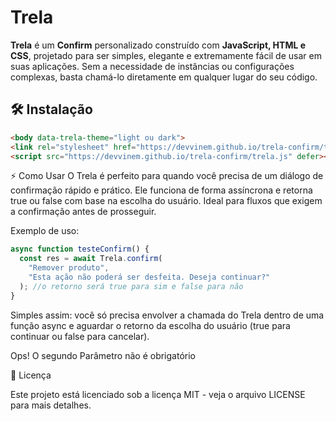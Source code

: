 # Trela

**Trela** é um **Confirm** personalizado construído com **JavaScript, HTML e CSS**, projetado para ser simples, elegante e extremamente fácil de usar em suas aplicações. Sem a necessidade de instâncias ou configurações complexas, basta chamá-lo diretamente em qualquer lugar do seu código.

## 🛠️ Instalação


```html
<body data-trela-theme="light ou dark">
<link rel="stylesheet" href="https://devvinem.github.io/trela-confirm/trela.css">
<script src="https://devvinem.github.io/trela-confirm/trela.js" defer></script>
```



⚡ Como Usar
O Trela é perfeito para quando você precisa de um diálogo de confirmação rápido e prático. Ele funciona de forma assíncrona e retorna true ou false com base na escolha do usuário. Ideal para fluxos que exigem a confirmação antes de prosseguir.

Exemplo de uso:



```javascript
async function testeConfirm() {
  const res = await Trela.confirm(
    "Remover produto", 
    "Esta ação não poderá ser desfeita. Deseja continuar?"
  ); //o retorno será true para sim e false para não
}
```



Simples assim: você só precisa envolver a chamada do Trela dentro de uma função async e aguardar o retorno da escolha do usuário (true para continuar ou false para cancelar).

Ops! O segundo Parâmetro não é obrigatório



📄 Licença

Este projeto está licenciado sob a licença MIT - veja o arquivo LICENSE para mais detalhes.
